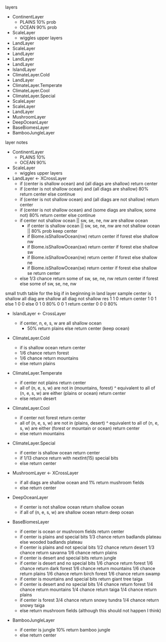 layers
- ContinentLayer
  - PLAINS 10% prob
  - OCEAN 90% prob
- ScaleLayer
  - wiggles upper layers
- LandLayer
- ScaleLayer
- LandLayer
- LandLayer
- LandLayer
- IslandLayer
- ClimateLayer.Cold
- LandLayer
- ClimateLayer.Temperate
- ClimateLayer.Cool
- ClimateLayer.Special
- ScaleLayer
- ScaleLayer
- LandLayer
- MushroomLayer
- DeepOceanLayer
- BaseBiomesLayer
- BambooJungleLayer

layer notes
- ContinentLayer
  - PLAINS 10%
  - OCEAN 90%
- ScaleLayer
  - wiggles upper layers
- LandLayer <- XCrossLayer
  - if (center is shallow ocean) and (all diags are shallow)
      return center
  - if (center is not shallow ocean) and (all diags are shallow)
      80% return center else continue
  - if (center is not shallow ocean) and (all diags are not shallow)
      return center
  - if (center is not shallow ocean) and (some diags are shallow, some not)
      80% return center else continue
  - if center not shallow ocean || sw, se, ne, nw are shallow ocean
    - if center is shallow ocean || sw, se, ne, nw are not shallow ocean || 80% prob
        keep center
    - if Biome.isShallowOcean(nw)
          return center if forest else shallow nw
    - if Biome.isShallowOcean(sw)
          return center if forest else shallow sw
    - if Biome.isShallowOcean(ne)
          return center if forest else shallow ne
    - if Biome.isShallowOcean(se)
          return center if forest else shallow se
      return center
  - else
      1/3 chance return some of sw, se, ne, nw
      return center if forest else some of sw, se, ne, nw 

small truth table for the big if in beginning in land layer sample
center is shallow   all diag are shallow    all diag not shallow    res
1                   1                       0                       return center
1                   0                       1                       else
1                   0                       0                       else
0                   1                       0                       80%
0                   0                       1                       return center
0                   0                       0                       80%

- IslandLayer <- CrossLayer
  - if center, n, e, s, w are all shallow ocean
    - 50% return plains else return center (keep ocean)
    
    
- ClimateLayer.Cold
  - if is shallow ocean
      return center
  - 1/6 chance return forest
  - 1/6 chance return mountains
  - else return plains
     
- ClimateLayer.Temperate
  - if center not plains
      return center
  - all of (n, e, s, w) are not in (mountains, forest)
        ^ equivalent to all of (n, e, s, w) are either (plains or ocean)
      return center
  - else return desert

- ClimateLayer.Cool
  - if center not forest
      return center
  - all of (n, e, s, w) are not in (plains, desert)
        ^ equivalent to all of (n, e, s, w) are either (forest or mountain or ocean)
      return center
  - else return mountains

- ClimateLayer.Special
  - if center is shallow ocean
      return center
  - if 1/13 chance
      return with nextInt(15) special bits
  - else return center

- MushroomLayer <- XCrossLayer
  - if all diags are shallow ocean and 1% return mushroom fields
  - else return center

- DeepOceanLayer
  - if center is not shallow ocean
      return shallow ocean
  - if all of (n, e, s, w) are shallow ocean
      return deep ocean

- BaseBiomesLayer
  - if center is ocean or mushroom fields
      return center
  - if center is plains and special bits
      1/3 chance return badlands plateau else wooded badlands plateau
  - if center is plains and not special bits
      1/2 chance return desert
      1/3 chance return savanna
      1/6 chance return plains
  - if center is desert and special bits
      return jungle
  - if center is desert and no special bits
      1/6 chance return forest
      1/6 chance return dark forest
      1/6 chance return mountains
      1/6 chance return plains
      1/6 chance return birch forest
      1/6 chance return swamp
  - if center is mountains and special bits
      return giant tree taiga
  - if center is desert and no special bits
      1/4 chance return forest
      1/4 chance return mountains
      1/4 chance return taiga
      1/4 chance return plains
  - if center is forest
      3/4 chance return snowy tundra
      1/4 chance return snowy taiga
  - else return mushroom fields (although this should not happen I think)
  
- BambooJungleLayer
  - if center is jungle
      10% return bamboo jungle
  - else return center